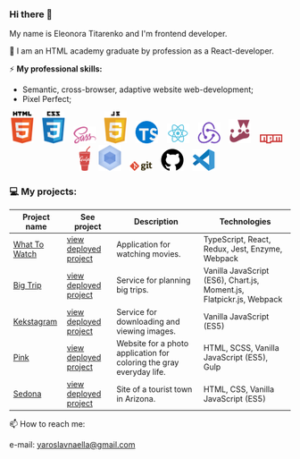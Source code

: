 ### Hi there 👋

My name is Eleonora Titarenko and I'm frontend developer.

🌱 I am an HTML academy graduate by profession as a React-developer.

⚡ **My professional skills:**
- Semantic, cross-browser, adaptive website web-development;
- Pixel Perfect;

<p align="center">
    <img src="image/html-5.svg" width="40">&nbsp;&nbsp;&nbsp;
    <img src="image/css-5.svg" width="40">&nbsp;&nbsp;&nbsp;
    <img src="image/sass-1.svg" width="40">&nbsp;&nbsp;&nbsp;
    <img src="image/javascript-4.svg" width="40">&nbsp;&nbsp;&nbsp;
    <img src="image/typescript.svg" width="40">&nbsp;&nbsp;&nbsp;
    <img src="image/react-seeklogo.com.svg" width="40">&nbsp;&nbsp;&nbsp;
    <img src="image/redux-seeklogo.com.svg" width="40">&nbsp;&nbsp;&nbsp;
    <img src="image/jest-0.svg" width="40">&nbsp;&nbsp;&nbsp;
    <img src="image/npm-node-package-manager.svg" width="40">&nbsp;&nbsp;&nbsp;
    <img src="image/gulp.svg" width="20">&nbsp;&nbsp;&nbsp;
    <img src="image/webpack.svg" width="40">&nbsp;&nbsp;&nbsp;
    <img src="image/git.svg" width="40">&nbsp;&nbsp;&nbsp;
    <img src="image/github-1.svg" width="40">&nbsp;&nbsp;&nbsp;
    <img src="image/visual-studio-code-1.svg" width="40">&nbsp;&nbsp;&nbsp;
</p>

### 💻 My projects:

| Project name        | See project        | Description          | Technologies  |
| ------------- | ------------- | ------------- | ----- |
| [What To Watch](https://github.com/titarenkoeleonora/html-academy_what-to-watch-4) | [view deployed project](https://wtw-five.vercel.app/) | Application for watching movies. | TypeScript, React, Redux, Jest, Enzyme, Webpack |
| [Big Trip](https://github.com/titarenkoeleonora/html-academy-big-trip-11) | [view deployed project](https://big-trip-i5ufel8ee.vercel.app/) | Service for planning big trips. | Vanilla JavaScript (ES6), Chart.js, Moment.js, Flatpickr.js, Webpack |
| [Kekstagram](https://github.com/titarenkoeleonora/html_academy-kekstagram) | [view deployed project]() | Service for downloading and viewing images. | Vanilla JavaScript (ES5) |
| [Pink](https://github.com/titarenkoeleonora/html_academy-pink) | [view deployed project]() | Website for a photo application for coloring the gray everyday life. | HTML, SCSS, Vanilla JavaScript (ES5), Gulp |
| [Sedona](https://github.com/titarenkoeleonora/html_academy-sedona) | [view deployed project]() | Site of a tourist town in Arizona. | HTML, CSS, Vanilla JavaScript (ES5) |


📫 How to reach me:
<p>
    e-mail: <a href="mailto:yaroslavnaella@gmail.com">yaroslavnaella@gmail.com</a>
</p>
